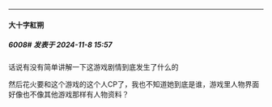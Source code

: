 ﻿
*****

####  大十字紅朔  
##### 6008#       发表于 2024-11-8 15:57

话说有没有简单讲解一下这游戏剧情到底发生了什么的

然后花火要和这个游戏的这个人CP了，我也不知道她到底是谁，游戏里人物界面好像也不像其他游戏那样有人物资料？

